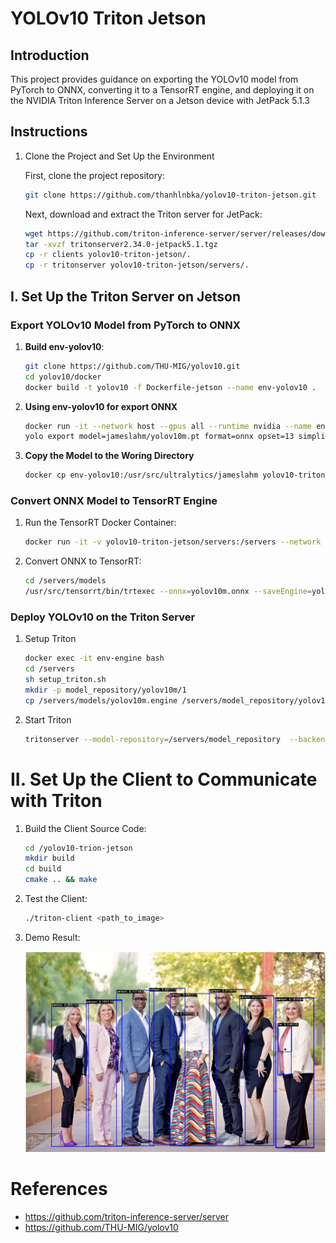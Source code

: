 # YOLOv10 Triton Jetson

## Introduction

This project provides guidance on exporting the YOLOv10 model from PyTorch to ONNX, converting it to a TensorRT engine, and deploying it on the NVIDIA Triton Inference Server on a Jetson device with JetPack 5.1.3

## Instructions

1. Clone the Project and Set Up the Environment

    First, clone the project repository:
    ```bash
    git clone https://github.com/thanhlnbka/yolov10-triton-jetson.git
    ```
    Next, download and extract the Triton server for JetPack:
    ```bash
    wget https://github.com/triton-inference-server/server/releases/download/v2.34.0/tritonserver2.34.0-jetpack5.1.tgz
    tar -xvzf tritonserver2.34.0-jetpack5.1.tgz
    cp -r clients yolov10-triton-jetson/.
    cp -r tritonserver yolov10-triton-jetson/servers/.
    ```

## I. Set Up the Triton Server on Jetson
### Export YOLOv10 Model from PyTorch to ONNX

1. **Build env-yolov10**:
   ```bash
   git clone https://github.com/THU-MIG/yolov10.git
   cd yolov10/docker
   docker build -t yolov10 -f Dockerfile-jetson --name env-yolov10 .
   ```
2. **Using env-yolov10 for export ONNX**
    ```bash
    docker run -it --network host --gpus all --runtime nvidia --name env-yolov10 yolov10 bash
    yolo export model=jameslahm/yolov10m.pt format=onnx opset=13 simplify
    ```

3. **Copy the Model to the Woring Directory**
    ```bash
    docker cp env-yolov10:/usr/src/ultralytics/jameslahm yolov10-triton-jetson/servers/models
    ```

### Convert ONNX Model to TensorRT Engine

1. Run the TensorRT Docker Container:
    ```bash
    docker run -it -v yolov10-triton-jetson/servers:/servers --network host --gpus all --runtime nvidia --name env-engine nvcr.io/nvidia/l4t-tensorrt:r8.5.2.2-devel bash
    ```

2. Convert ONNX to TensorRT:
    ```bash
    cd /servers/models
    /usr/src/tensorrt/bin/trtexec --onnx=yolov10m.onnx --saveEngine=yolov10m.engine --fp16 --useCudaGraph
    ```
    
### Deploy YOLOv10 on the Triton Server
    
1. Setup Triton
    ```bash
    docker exec -it env-engine bash
    cd /servers
    sh setup_triton.sh 
    mkdir -p model_repository/yolov10m/1
    cp /servers/models/yolov10m.engine /servers/model_repository/yolov10m/1/model.plan
    ```
    
2. Start Triton
    ```bash
    tritonserver --model-repository=/servers/model_repository  --backend-directory=/work/tritonserver/backends --log-verbose=1
     ```
# II. Set Up the Client to Communicate with Triton

1. Build the Client Source Code:
    ```bash
    cd /yolov10-trion-jetson
    mkdir build
    cd build
    cmake .. && make 
    ```
2. Test the Client:
    ```bash
    ./triton-client <path_to_image>
    ```

3. Demo Result:

    ![all_about_people_cover.jpeg](./images/processed_image.jpg)

# References 

* https://github.com/triton-inference-server/server
* https://github.com/THU-MIG/yolov10
    
    